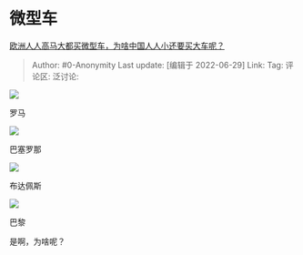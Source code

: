 # 微型车
[欧洲人人高马大都买微型车，为啥中国人人小还要买大车呢？](https://www.zhihu.com/question/395704596/answer/2550407179)

> Author: #0-Anonymity
> Last update: [编辑于 2022-06-29]
> Link:
> Tag: 
> 评论区:
> 泛讨论:

![](https://pic1.zhimg.com/50/v2-31b315cdf815937599ef175168a4792b_720w.jpg?source=1940ef5c)

罗马

![](https://pic1.zhimg.com/50/v2-6e1f1ba0b3a5ec6701fd948adc2a29d2_720w.jpg?source=1940ef5c)

巴塞罗那

![](https://pic3.zhimg.com/50/v2-9e3d5020a1926445a5008ac8fc98f78d_720w.jpg?source=1940ef5c)

布达佩斯

![](https://pic3.zhimg.com/50/v2-1b9d536f87e0e7d5e79ef6418b940e06_720w.jpg?source=1940ef5c)

巴黎

是啊，为啥呢？
